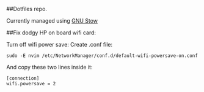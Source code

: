 ##Dotfiles repo.

Currently managed using [GNU Stow](https://www.gnu.org/software/stow/manual/html_node/index.html)

##Fix dodgy HP on board wifi card:

Turn off wifi power save:
Create .conf file:

```sudo -E nvim /etc/NetworkManager/conf.d/default-wifi-powersave-on.conf```

And copy these two lines inside it:
```
[connection]
wifi.powersave = 2
```

